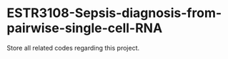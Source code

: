 # ESTR3108-Sepsis-diagnosis-from-pairwise-single-cell-RNA

Store all related codes regarding this project.
